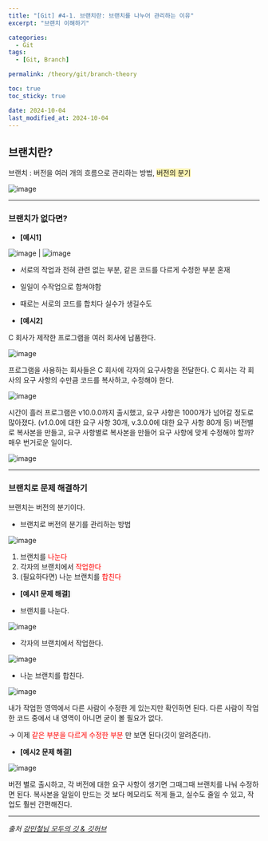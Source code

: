 ```yaml
---
title: "[Git] #4-1. 브랜치란: 브랜치를 나누어 관리하는 이유"
excerpt: "브랜치 이해하기"

categories:
  - Git
tags:
  - [Git, Branch]

permalink: /theory/git/branch-theory

toc: true
toc_sticky: true

date: 2024-10-04
last_modified_at: 2024-10-04
---
```


## 브랜치란?


브랜치 : 버전을 여러 개의 흐름으로 관리하는 방법, <span style="background-color:#fff5b1"> 버전의 분기 </span>

![image](https://github.com/user-attachments/assets/9a848bfd-a02f-4ea7-8b6d-7bbab4e0c58d)

---

### 브랜치가 없다면? 

- **[예시1]**

![image](https://github.com/user-attachments/assets/f6b9b997-d40b-4026-943b-4d685f014c41) | ![image](https://github.com/user-attachments/assets/9cd0e7b5-b54b-4c82-ab00-38ca9ee7d00d)


- 서로의 작업과 전혀 관련 없는 부분, 같은 코드를 다르게 수정한 부분 혼재
- 일일이 수작업으로 합쳐야함
- 때로는 서로의 코드를 합치다 실수가 생길수도

- **[예시2]**

C 회사가 제작한 프로그램을 여러 회사에 납품한다.

![image](https://github.com/user-attachments/assets/022714a6-569d-4f5d-956d-cfedb051652a)

프로그램을 사용하는 회사들은 C 회사에 각자의 요구사항을 전달한다. C 회사는 각 회사의 요구 사항의 수만큼 코드를 복사하고, 수정해야 한다. 

![image](https://github.com/user-attachments/assets/bdea1642-99cf-416e-9c84-dea9257498b8)

시간이 흘러 프로그램은 v10.0.0까지 출시했고, 요구 사항은 1000개가 넘어갈 정도로 많아졌다. (v1.0.0에 대한 요구 사항 30개, v.3.0.0에 대한 요구 사항 80개 등) 버전별로 복사본을 만들고, 요구 사항별로 복사본을 만들어 요구 사항에 맞게 수정해야 할까? 매우 번거로운 일이다.

![image](https://github.com/user-attachments/assets/ff5175b4-b13b-43d1-8900-22195fb3e264)

---

### 브랜치로 문제 해결하기

브랜치는 버전의 분기이다.

- 브랜치로 버전의 분기를 관리하는 방법

![image](https://github.com/user-attachments/assets/5fd30c62-5cf9-4cdf-8e33-b8cfd4e8d57c)

1. 브랜치를 <span style="color:red"> 나눈다 </span>
2. 각자의 브랜치에서 <span style="color:red"> 작업한다 </span>
3. (필요하다면) 나눈 브랜치를 <span style="color:red"> 합친다 </span>


- **[예시1 문제 해결]** 

- 브랜치를 나눈다.

![image](https://github.com/user-attachments/assets/6b0e52aa-4084-4013-8698-f6ca4aba0724)

- 각자의 브랜치에서 작업한다.

![image](https://github.com/user-attachments/assets/72bec97e-ac88-4cf2-94e5-dba9b5c8d52d)

- 나눈 브랜치를 합친다.

![image](https://github.com/user-attachments/assets/a823d858-ff06-4cf6-9042-ccf0fa72577f)

내가 작업한 영역에서 다른 사람이 수정한 게 있는지만 확인하면 된다. 다른 사람이 작업한 코드 중에서 내 영역이 아니면 굳이 볼 필요가 없다.

→ 이제 <span style="color:red"> 같은 부분을 다르게 수정한 부분 </span>만 보면 된다(깃이 알려준다!).


- **[예시2 문제 해결]** 

![image](https://github.com/user-attachments/assets/a045b4dd-69ee-497b-b40a-9363f57b9352)


버전 별로 출시하고, 각 버전에 대한 요구 사항이 생기면 그때그때 브랜치를 나눠 수정하면 된다. 복사본을 일일이 만드는 것 보다 메모리도 적게 들고, 실수도 줄일 수 있고, 작업도 훨씬 간편해진다.


--- 

*출처*
*[강민철님 모두의 깃 & 깃허브](https://www.inflearn.com/course/%EB%AA%A8%EB%91%90%EC%9D%98-%EA%B9%83-%EA%B9%83%ED%97%88%EB%B8%8C)*